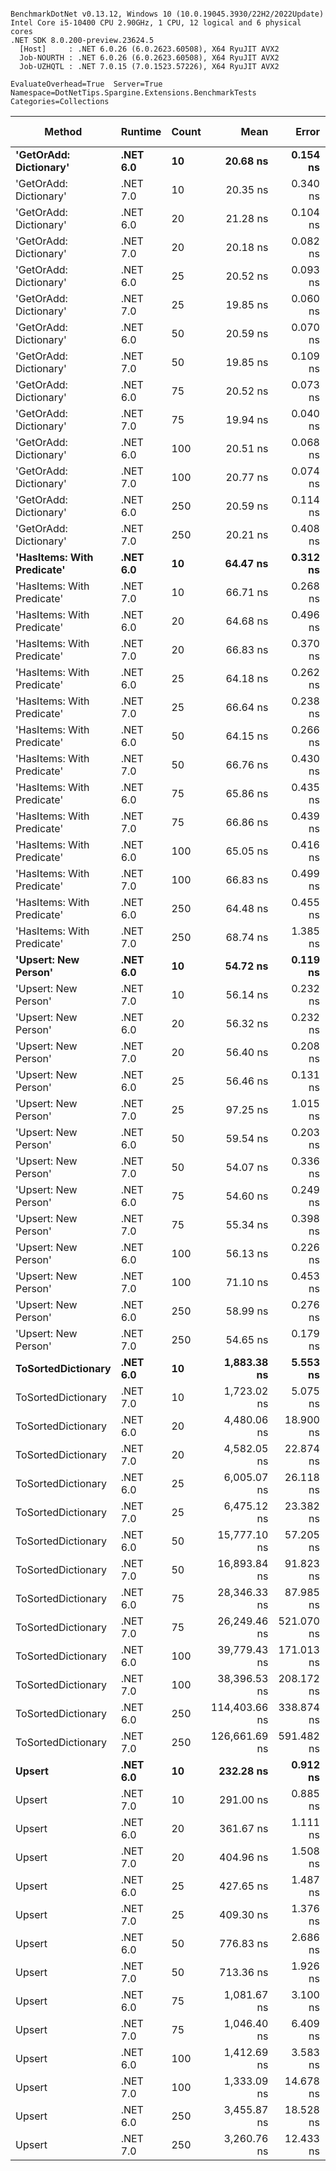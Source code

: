 ```

BenchmarkDotNet v0.13.12, Windows 10 (10.0.19045.3930/22H2/2022Update)
Intel Core i5-10400 CPU 2.90GHz, 1 CPU, 12 logical and 6 physical cores
.NET SDK 8.0.200-preview.23624.5
  [Host]     : .NET 6.0.26 (6.0.2623.60508), X64 RyuJIT AVX2
  Job-NOURTH : .NET 6.0.26 (6.0.2623.60508), X64 RyuJIT AVX2
  Job-UZHQTL : .NET 7.0.15 (7.0.1523.57226), X64 RyuJIT AVX2

EvaluateOverhead=True  Server=True  Namespace=DotNetTips.Spargine.Extensions.BenchmarkTests  
Categories=Collections  

```
| Method                     | Runtime  | Count | Mean          | Error      | StdDev     | StdErr     | Median        | Min           | Q1            | Q3            | Max           | Op/s         | CI99.9% Margin | Iterations | Kurtosis | MValue | Skewness | Rank | LogicalGroup | Baseline | Code Size | Allocated |
|--------------------------- |--------- |------ |--------------:|-----------:|-----------:|-----------:|--------------:|--------------:|--------------:|--------------:|--------------:|-------------:|---------------:|-----------:|---------:|-------:|---------:|-----:|------------- |--------- |----------:|----------:|
| **&#39;GetOrAdd: Dictionary&#39;**     | **.NET 6.0** | **10**    |      **20.68 ns** |   **0.154 ns** |   **0.137 ns** |   **0.037 ns** |      **20.71 ns** |      **20.49 ns** |      **20.58 ns** |      **20.76 ns** |      **20.97 ns** | **48,350,509.0** |      **0.1544 ns** |      **14.00** |    **2.043** |  **2.000** |   **0.2848** |    **1** | *****            | **No**       |     **518 B** |         **-** |
| &#39;GetOrAdd: Dictionary&#39;     | .NET 7.0 | 10    |      20.35 ns |   0.340 ns |   0.301 ns |   0.080 ns |      20.45 ns |      19.79 ns |      20.18 ns |      20.54 ns |      20.75 ns | 49,150,181.7 |      0.3396 ns |      14.00 |    1.885 |  2.000 |  -0.4727 |    1 | *            | No       |   1,648 B |         - |
| &#39;GetOrAdd: Dictionary&#39;     | .NET 6.0 | 20    |      21.28 ns |   0.104 ns |   0.087 ns |   0.024 ns |      21.28 ns |      21.13 ns |      21.22 ns |      21.32 ns |      21.46 ns | 46,993,096.1 |      0.1045 ns |      13.00 |    2.347 |  2.000 |   0.2877 |    2 | *            | No       |     518 B |         - |
| &#39;GetOrAdd: Dictionary&#39;     | .NET 7.0 | 20    |      20.18 ns |   0.082 ns |   0.077 ns |   0.020 ns |      20.17 ns |      20.09 ns |      20.11 ns |      20.23 ns |      20.33 ns | 49,551,981.3 |      0.0819 ns |      15.00 |    2.106 |  2.000 |   0.6216 |    1 | *            | No       |   1,648 B |         - |
| &#39;GetOrAdd: Dictionary&#39;     | .NET 6.0 | 25    |      20.52 ns |   0.093 ns |   0.078 ns |   0.022 ns |      20.50 ns |      20.42 ns |      20.50 ns |      20.51 ns |      20.70 ns | 48,729,295.9 |      0.0928 ns |      13.00 |    3.169 |  2.000 |   1.0581 |    1 | *            | No       |     518 B |         - |
| &#39;GetOrAdd: Dictionary&#39;     | .NET 7.0 | 25    |      19.85 ns |   0.060 ns |   0.053 ns |   0.014 ns |      19.84 ns |      19.75 ns |      19.82 ns |      19.89 ns |      19.96 ns | 50,373,352.5 |      0.0602 ns |      14.00 |    2.302 |  2.000 |   0.1743 |    1 | *            | No       |   1,648 B |         - |
| &#39;GetOrAdd: Dictionary&#39;     | .NET 6.0 | 50    |      20.59 ns |   0.070 ns |   0.065 ns |   0.017 ns |      20.59 ns |      20.49 ns |      20.55 ns |      20.64 ns |      20.70 ns | 48,562,975.2 |      0.0695 ns |      15.00 |    1.750 |  2.000 |   0.1543 |    1 | *            | No       |     518 B |         - |
| &#39;GetOrAdd: Dictionary&#39;     | .NET 7.0 | 50    |      19.85 ns |   0.109 ns |   0.102 ns |   0.026 ns |      19.86 ns |      19.67 ns |      19.78 ns |      19.91 ns |      20.06 ns | 50,370,957.0 |      0.1089 ns |      15.00 |    2.195 |  2.000 |   0.2038 |    1 | *            | No       |   1,648 B |         - |
| &#39;GetOrAdd: Dictionary&#39;     | .NET 6.0 | 75    |      20.52 ns |   0.073 ns |   0.065 ns |   0.017 ns |      20.51 ns |      20.42 ns |      20.49 ns |      20.57 ns |      20.66 ns | 48,721,900.8 |      0.0729 ns |      14.00 |    2.481 |  2.000 |   0.5746 |    1 | *            | No       |     518 B |         - |
| &#39;GetOrAdd: Dictionary&#39;     | .NET 7.0 | 75    |      19.94 ns |   0.040 ns |   0.033 ns |   0.009 ns |      19.93 ns |      19.88 ns |      19.92 ns |      19.96 ns |      20.00 ns | 50,162,595.0 |      0.0395 ns |      13.00 |    2.012 |  2.000 |   0.2219 |    1 | *            | No       |   1,648 B |         - |
| &#39;GetOrAdd: Dictionary&#39;     | .NET 6.0 | 100   |      20.51 ns |   0.068 ns |   0.057 ns |   0.016 ns |      20.50 ns |      20.41 ns |      20.49 ns |      20.55 ns |      20.62 ns | 48,748,321.1 |      0.0684 ns |      13.00 |    2.141 |  2.000 |   0.1451 |    1 | *            | No       |     518 B |         - |
| &#39;GetOrAdd: Dictionary&#39;     | .NET 7.0 | 100   |      20.77 ns |   0.074 ns |   0.069 ns |   0.018 ns |      20.75 ns |      20.69 ns |      20.72 ns |      20.82 ns |      20.91 ns | 48,141,044.2 |      0.0738 ns |      15.00 |    1.915 |  2.000 |   0.5736 |    1 | *            | No       |   1,648 B |         - |
| &#39;GetOrAdd: Dictionary&#39;     | .NET 6.0 | 250   |      20.59 ns |   0.114 ns |   0.107 ns |   0.028 ns |      20.54 ns |      20.49 ns |      20.51 ns |      20.65 ns |      20.85 ns | 48,578,150.7 |      0.1139 ns |      15.00 |    2.877 |  2.000 |   1.0603 |    1 | *            | No       |     518 B |         - |
| &#39;GetOrAdd: Dictionary&#39;     | .NET 7.0 | 250   |      20.21 ns |   0.408 ns |   0.382 ns |   0.099 ns |      20.01 ns |      19.87 ns |      19.91 ns |      20.59 ns |      20.98 ns | 49,478,741.9 |      0.4084 ns |      15.00 |    1.752 |  2.000 |   0.6944 |    1 | *            | No       |   1,648 B |         - |
| **&#39;HasItems: With Predicate&#39;** | **.NET 6.0** | **10**    |      **64.47 ns** |   **0.312 ns** |   **0.291 ns** |   **0.075 ns** |      **64.42 ns** |      **63.99 ns** |      **64.30 ns** |      **64.62 ns** |      **65.06 ns** | **15,511,660.4** |      **0.3116 ns** |      **15.00** |    **2.363** |  **2.000** |   **0.4569** |    **6** | *****            | **No**       |     **747 B** |      **56 B** |
| &#39;HasItems: With Predicate&#39; | .NET 7.0 | 10    |      66.71 ns |   0.268 ns |   0.238 ns |   0.064 ns |      66.73 ns |      66.29 ns |      66.56 ns |      66.88 ns |      67.05 ns | 14,991,024.5 |      0.2682 ns |      14.00 |    1.739 |  2.000 |  -0.3357 |    6 | *            | No       |     736 B |      56 B |
| &#39;HasItems: With Predicate&#39; | .NET 6.0 | 20    |      64.68 ns |   0.496 ns |   0.440 ns |   0.118 ns |      64.62 ns |      64.07 ns |      64.40 ns |      64.90 ns |      65.50 ns | 15,460,966.9 |      0.4961 ns |      14.00 |    2.019 |  2.000 |   0.3562 |    6 | *            | No       |     747 B |      56 B |
| &#39;HasItems: With Predicate&#39; | .NET 7.0 | 20    |      66.83 ns |   0.370 ns |   0.346 ns |   0.089 ns |      66.83 ns |      66.10 ns |      66.68 ns |      67.06 ns |      67.33 ns | 14,962,941.9 |      0.3703 ns |      15.00 |    2.349 |  2.000 |  -0.3119 |    6 | *            | No       |     736 B |      56 B |
| &#39;HasItems: With Predicate&#39; | .NET 6.0 | 25    |      64.18 ns |   0.262 ns |   0.245 ns |   0.063 ns |      64.18 ns |      63.83 ns |      64.00 ns |      64.32 ns |      64.61 ns | 15,580,914.0 |      0.2616 ns |      15.00 |    1.815 |  2.000 |   0.2227 |    6 | *            | No       |     747 B |      56 B |
| &#39;HasItems: With Predicate&#39; | .NET 7.0 | 25    |      66.64 ns |   0.238 ns |   0.199 ns |   0.055 ns |      66.62 ns |      66.29 ns |      66.48 ns |      66.74 ns |      67.01 ns | 15,005,727.1 |      0.2377 ns |      13.00 |    2.110 |  2.000 |   0.0362 |    6 | *            | No       |     736 B |      56 B |
| &#39;HasItems: With Predicate&#39; | .NET 6.0 | 50    |      64.15 ns |   0.266 ns |   0.236 ns |   0.063 ns |      64.14 ns |      63.62 ns |      64.02 ns |      64.24 ns |      64.58 ns | 15,589,551.2 |      0.2664 ns |      14.00 |    3.022 |  2.000 |  -0.1832 |    6 | *            | No       |     747 B |      56 B |
| &#39;HasItems: With Predicate&#39; | .NET 7.0 | 50    |      66.76 ns |   0.430 ns |   0.402 ns |   0.104 ns |      66.71 ns |      66.25 ns |      66.45 ns |      67.01 ns |      67.66 ns | 14,977,949.5 |      0.4300 ns |      15.00 |    2.339 |  2.000 |   0.5380 |    6 | *            | No       |     736 B |      56 B |
| &#39;HasItems: With Predicate&#39; | .NET 6.0 | 75    |      65.86 ns |   0.435 ns |   0.386 ns |   0.103 ns |      65.66 ns |      65.48 ns |      65.62 ns |      66.08 ns |      66.82 ns | 15,182,808.0 |      0.4350 ns |      14.00 |    3.067 |  2.000 |   1.0736 |    6 | *            | No       |     747 B |      56 B |
| &#39;HasItems: With Predicate&#39; | .NET 7.0 | 75    |      66.86 ns |   0.439 ns |   0.389 ns |   0.104 ns |      66.88 ns |      66.27 ns |      66.57 ns |      67.05 ns |      67.61 ns | 14,956,865.5 |      0.4387 ns |      14.00 |    2.113 |  2.000 |   0.2955 |    6 | *            | No       |     736 B |      56 B |
| &#39;HasItems: With Predicate&#39; | .NET 6.0 | 100   |      65.05 ns |   0.416 ns |   0.389 ns |   0.100 ns |      64.94 ns |      64.40 ns |      64.83 ns |      65.46 ns |      65.69 ns | 15,372,915.9 |      0.4159 ns |      15.00 |    1.687 |  2.000 |   0.2010 |    6 | *            | No       |     747 B |      56 B |
| &#39;HasItems: With Predicate&#39; | .NET 7.0 | 100   |      66.83 ns |   0.499 ns |   0.467 ns |   0.121 ns |      66.77 ns |      66.13 ns |      66.45 ns |      67.17 ns |      67.78 ns | 14,962,844.6 |      0.4992 ns |      15.00 |    1.966 |  2.000 |   0.3421 |    6 | *            | No       |     736 B |      56 B |
| &#39;HasItems: With Predicate&#39; | .NET 6.0 | 250   |      64.48 ns |   0.455 ns |   0.426 ns |   0.110 ns |      64.38 ns |      63.95 ns |      64.16 ns |      64.68 ns |      65.32 ns | 15,509,037.5 |      0.4553 ns |      15.00 |    2.016 |  2.000 |   0.6300 |    6 | *            | No       |     747 B |      56 B |
| &#39;HasItems: With Predicate&#39; | .NET 7.0 | 250   |      68.74 ns |   1.385 ns |   2.314 ns |   0.386 ns |      67.68 ns |      66.16 ns |      66.83 ns |      71.05 ns |      73.14 ns | 14,548,264.6 |      1.3851 ns |      36.00 |    1.665 |  2.200 |   0.5091 |    6 | *            | No       |     736 B |      56 B |
| **&#39;Upsert: New Person&#39;**       | **.NET 6.0** | **10**    |      **54.72 ns** |   **0.119 ns** |   **0.093 ns** |   **0.027 ns** |      **54.73 ns** |      **54.51 ns** |      **54.67 ns** |      **54.79 ns** |      **54.86 ns** | **18,274,308.9** |      **0.1190 ns** |      **12.00** |    **2.863** |  **2.000** |  **-0.6253** |    **3** | *****            | **No**       |     **554 B** |         **-** |
| &#39;Upsert: New Person&#39;       | .NET 7.0 | 10    |      56.14 ns |   0.232 ns |   0.217 ns |   0.056 ns |      56.12 ns |      55.85 ns |      55.95 ns |      56.33 ns |      56.52 ns | 17,812,245.6 |      0.2318 ns |      15.00 |    1.455 |  2.000 |   0.1697 |    4 | *            | No       |   1,684 B |         - |
| &#39;Upsert: New Person&#39;       | .NET 6.0 | 20    |      56.32 ns |   0.232 ns |   0.217 ns |   0.056 ns |      56.32 ns |      55.97 ns |      56.14 ns |      56.52 ns |      56.59 ns | 17,756,126.8 |      0.2317 ns |      15.00 |    1.504 |  2.000 |  -0.2265 |    4 | *            | No       |     554 B |         - |
| &#39;Upsert: New Person&#39;       | .NET 7.0 | 20    |      56.40 ns |   0.208 ns |   0.195 ns |   0.050 ns |      56.31 ns |      56.08 ns |      56.29 ns |      56.54 ns |      56.77 ns | 17,729,574.3 |      0.2081 ns |      15.00 |    1.885 |  2.000 |   0.2993 |    4 | *            | No       |   1,684 B |         - |
| &#39;Upsert: New Person&#39;       | .NET 6.0 | 25    |      56.46 ns |   0.131 ns |   0.116 ns |   0.031 ns |      56.44 ns |      56.33 ns |      56.35 ns |      56.54 ns |      56.70 ns | 17,711,717.2 |      0.1308 ns |      14.00 |    2.082 |  2.000 |   0.4508 |    4 | *            | No       |     554 B |         - |
| &#39;Upsert: New Person&#39;       | .NET 7.0 | 25    |      97.25 ns |   1.015 ns |   0.950 ns |   0.245 ns |      97.46 ns |      95.51 ns |      96.88 ns |      97.85 ns |      98.64 ns | 10,282,538.0 |      1.0154 ns |      15.00 |    2.072 |  2.000 |  -0.5716 |    8 | *            | No       |   1,684 B |         - |
| &#39;Upsert: New Person&#39;       | .NET 6.0 | 50    |      59.54 ns |   0.203 ns |   0.180 ns |   0.048 ns |      59.53 ns |      59.20 ns |      59.41 ns |      59.69 ns |      59.81 ns | 16,794,700.6 |      0.2029 ns |      14.00 |    1.707 |  2.000 |  -0.1535 |    5 | *            | No       |     554 B |         - |
| &#39;Upsert: New Person&#39;       | .NET 7.0 | 50    |      54.07 ns |   0.336 ns |   0.314 ns |   0.081 ns |      54.06 ns |      53.73 ns |      53.79 ns |      54.27 ns |      54.75 ns | 18,493,746.8 |      0.3362 ns |      15.00 |    2.190 |  2.000 |   0.6526 |    3 | *            | No       |   1,684 B |         - |
| &#39;Upsert: New Person&#39;       | .NET 6.0 | 75    |      54.60 ns |   0.249 ns |   0.221 ns |   0.059 ns |      54.55 ns |      54.36 ns |      54.42 ns |      54.72 ns |      55.11 ns | 18,315,636.0 |      0.2487 ns |      14.00 |    2.597 |  2.000 |   0.7645 |    3 | *            | No       |     554 B |         - |
| &#39;Upsert: New Person&#39;       | .NET 7.0 | 75    |      55.34 ns |   0.398 ns |   0.373 ns |   0.096 ns |      55.18 ns |      54.92 ns |      55.02 ns |      55.69 ns |      55.96 ns | 18,070,898.0 |      0.3984 ns |      15.00 |    1.512 |  2.000 |   0.4944 |    3 | *            | No       |   1,684 B |         - |
| &#39;Upsert: New Person&#39;       | .NET 6.0 | 100   |      56.13 ns |   0.226 ns |   0.211 ns |   0.055 ns |      56.15 ns |      55.84 ns |      56.01 ns |      56.24 ns |      56.55 ns | 17,814,727.6 |      0.2259 ns |      15.00 |    2.188 |  2.000 |   0.4100 |    4 | *            | No       |     554 B |         - |
| &#39;Upsert: New Person&#39;       | .NET 7.0 | 100   |      71.10 ns |   0.453 ns |   0.423 ns |   0.109 ns |      70.91 ns |      70.64 ns |      70.77 ns |      71.43 ns |      71.98 ns | 14,065,224.0 |      0.4526 ns |      15.00 |    2.011 |  2.000 |   0.6924 |    7 | *            | No       |   1,684 B |         - |
| &#39;Upsert: New Person&#39;       | .NET 6.0 | 250   |      58.99 ns |   0.276 ns |   0.258 ns |   0.067 ns |      58.90 ns |      58.62 ns |      58.83 ns |      59.10 ns |      59.50 ns | 16,952,702.0 |      0.2757 ns |      15.00 |    2.127 |  2.000 |   0.7563 |    5 | *            | No       |     554 B |         - |
| &#39;Upsert: New Person&#39;       | .NET 7.0 | 250   |      54.65 ns |   0.179 ns |   0.167 ns |   0.043 ns |      54.67 ns |      54.32 ns |      54.52 ns |      54.78 ns |      54.88 ns | 18,299,478.6 |      0.1786 ns |      15.00 |    1.915 |  2.000 |  -0.4546 |    3 | *            | No       |   1,684 B |         - |
| **ToSortedDictionary**         | **.NET 6.0** | **10**    |   **1,883.38 ns** |   **5.553 ns** |   **4.637 ns** |   **1.286 ns** |   **1,884.30 ns** |   **1,873.38 ns** |   **1,881.02 ns** |   **1,886.70 ns** |   **1,889.75 ns** |    **530,960.4** |      **5.5525 ns** |      **13.00** |    **2.357** |  **2.000** |  **-0.6739** |   **21** | *****            | **No**       |     **268 B** |     **728 B** |
| ToSortedDictionary         | .NET 7.0 | 10    |   1,723.02 ns |   5.075 ns |   4.747 ns |   1.226 ns |   1,720.67 ns |   1,715.78 ns |   1,719.65 ns |   1,726.19 ns |   1,731.50 ns |    580,376.5 |      5.0747 ns |      15.00 |    1.802 |  2.000 |   0.4680 |   20 | *            | No       |   1,351 B |     728 B |
| ToSortedDictionary         | .NET 6.0 | 20    |   4,480.06 ns |  18.900 ns |  14.756 ns |   4.260 ns |   4,482.51 ns |   4,450.00 ns |   4,474.18 ns |   4,487.05 ns |   4,502.10 ns |    223,211.2 |     18.9003 ns |      12.00 |    2.372 |  2.000 |  -0.5471 |   24 | *            | No       |     268 B |    1288 B |
| ToSortedDictionary         | .NET 7.0 | 20    |   4,582.05 ns |  22.874 ns |  21.396 ns |   5.525 ns |   4,578.91 ns |   4,551.47 ns |   4,566.24 ns |   4,599.40 ns |   4,623.54 ns |    218,243.1 |     22.8741 ns |      15.00 |    1.821 |  2.000 |   0.1657 |   25 | *            | No       |   1,351 B |    1288 B |
| ToSortedDictionary         | .NET 6.0 | 25    |   6,005.07 ns |  26.118 ns |  24.431 ns |   6.308 ns |   6,002.59 ns |   5,963.08 ns |   5,988.70 ns |   6,021.94 ns |   6,048.49 ns |    166,526.0 |     26.1178 ns |      15.00 |    1.877 |  2.000 |   0.0162 |   26 | *            | No       |     268 B |    1568 B |
| ToSortedDictionary         | .NET 7.0 | 25    |   6,475.12 ns |  23.382 ns |  21.871 ns |   5.647 ns |   6,472.59 ns |   6,438.41 ns |   6,460.65 ns |   6,484.64 ns |   6,517.27 ns |    154,437.4 |     23.3816 ns |      15.00 |    2.491 |  2.000 |   0.4811 |   27 | *            | No       |   1,351 B |    1568 B |
| ToSortedDictionary         | .NET 6.0 | 50    |  15,777.10 ns |  57.205 ns |  44.662 ns |  12.893 ns |  15,783.63 ns |  15,696.57 ns |  15,752.37 ns |  15,811.86 ns |  15,837.72 ns |     63,383.0 |     57.2049 ns |      12.00 |    1.774 |  2.000 |  -0.4827 |   28 | *            | No       |     268 B |    2968 B |
| ToSortedDictionary         | .NET 7.0 | 50    |  16,893.84 ns |  91.823 ns |  81.398 ns |  21.755 ns |  16,902.38 ns |  16,750.63 ns |  16,830.04 ns |  16,931.17 ns |  17,027.22 ns |     59,193.2 |     91.8225 ns |      14.00 |    1.825 |  2.000 |   0.0563 |   29 | *            | No       |   1,351 B |    2968 B |
| ToSortedDictionary         | .NET 6.0 | 75    |  28,346.33 ns |  87.985 ns |  77.996 ns |  20.845 ns |  28,318.93 ns |  28,257.99 ns |  28,289.91 ns |  28,407.11 ns |  28,492.87 ns |     35,277.9 |     87.9846 ns |      14.00 |    1.683 |  2.000 |   0.5266 |   31 | *            | No       |     268 B |    4368 B |
| ToSortedDictionary         | .NET 7.0 | 75    |  26,249.46 ns | 521.070 ns | 658.987 ns | 137.408 ns |  25,983.21 ns |  25,565.89 ns |  25,692.14 ns |  26,656.20 ns |  27,826.69 ns |     38,096.0 |    521.0701 ns |      23.00 |    2.420 |  2.000 |   0.7806 |   30 | *            | No       |   1,351 B |    4368 B |
| ToSortedDictionary         | .NET 6.0 | 100   |  39,779.43 ns | 171.013 ns | 142.803 ns |  39.607 ns |  39,751.04 ns |  39,590.42 ns |  39,672.31 ns |  39,877.89 ns |  40,084.36 ns |     25,138.6 |    171.0127 ns |      13.00 |    2.164 |  2.000 |   0.5517 |   33 | *            | No       |     268 B |    5768 B |
| ToSortedDictionary         | .NET 7.0 | 100   |  38,396.53 ns | 208.172 ns | 194.724 ns |  50.277 ns |  38,361.38 ns |  38,133.39 ns |  38,262.20 ns |  38,511.28 ns |  38,769.63 ns |     26,044.0 |    208.1716 ns |      15.00 |    1.932 |  2.000 |   0.6000 |   32 | *            | No       |   1,351 B |    5768 B |
| ToSortedDictionary         | .NET 6.0 | 250   | 114,403.66 ns | 338.874 ns | 300.403 ns |  80.286 ns | 114,321.44 ns | 113,955.40 ns | 114,266.60 ns | 114,577.88 ns | 115,071.81 ns |      8,741.0 |    338.8740 ns |      14.00 |    2.584 |  2.000 |   0.5209 |   34 | *            | No       |     268 B |   14169 B |
| ToSortedDictionary         | .NET 7.0 | 250   | 126,661.69 ns | 591.482 ns | 524.333 ns | 140.134 ns | 126,474.08 ns | 125,955.46 ns | 126,391.66 ns | 127,028.14 ns | 127,730.94 ns |      7,895.0 |    591.4818 ns |      14.00 |    2.180 |  2.000 |   0.7306 |   35 | *            | No       |   1,351 B |   14168 B |
| **Upsert**                     | **.NET 6.0** | **10**    |     **232.28 ns** |   **0.912 ns** |   **0.712 ns** |   **0.205 ns** |     **231.98 ns** |     **231.33 ns** |     **231.81 ns** |     **232.68 ns** |     **233.88 ns** |  **4,305,189.6** |      **0.9117 ns** |      **12.00** |    **2.616** |  **2.000** |   **0.7618** |    **9** | *****            | **No**       |   **1,337 B** |      **56 B** |
| Upsert                     | .NET 7.0 | 10    |     291.00 ns |   0.885 ns |   0.828 ns |   0.214 ns |     290.55 ns |     290.08 ns |     290.35 ns |     291.73 ns |     292.56 ns |  3,436,424.9 |      0.8854 ns |      15.00 |    1.704 |  2.000 |   0.6014 |   10 | *            | No       |   2,463 B |      56 B |
| Upsert                     | .NET 6.0 | 20    |     361.67 ns |   1.111 ns |   0.985 ns |   0.263 ns |     361.42 ns |     360.56 ns |     360.95 ns |     362.20 ns |     364.09 ns |  2,764,962.1 |      1.1115 ns |      14.00 |    3.061 |  2.000 |   0.9833 |   11 | *            | No       |   1,337 B |      56 B |
| Upsert                     | .NET 7.0 | 20    |     404.96 ns |   1.508 ns |   1.411 ns |   0.364 ns |     404.89 ns |     402.64 ns |     404.05 ns |     405.98 ns |     407.09 ns |  2,469,374.3 |      1.5081 ns |      15.00 |    1.740 |  2.000 |  -0.1116 |   12 | *            | No       |   2,463 B |      56 B |
| Upsert                     | .NET 6.0 | 25    |     427.65 ns |   1.487 ns |   1.318 ns |   0.352 ns |     427.08 ns |     426.08 ns |     426.78 ns |     428.49 ns |     430.44 ns |  2,338,370.4 |      1.4870 ns |      14.00 |    2.148 |  2.000 |   0.6724 |   13 | *            | No       |   1,337 B |      56 B |
| Upsert                     | .NET 7.0 | 25    |     409.30 ns |   1.376 ns |   1.220 ns |   0.326 ns |     409.17 ns |     407.62 ns |     408.42 ns |     409.74 ns |     411.47 ns |  2,443,171.2 |      1.3761 ns |      14.00 |    2.002 |  2.000 |   0.4656 |   12 | *            | No       |   2,463 B |      56 B |
| Upsert                     | .NET 6.0 | 50    |     776.83 ns |   2.686 ns |   2.513 ns |   0.649 ns |     776.96 ns |     773.67 ns |     774.36 ns |     779.11 ns |     780.74 ns |  1,287,285.5 |      2.6863 ns |      15.00 |    1.265 |  2.000 |   0.1467 |   15 | *            | No       |   1,337 B |      56 B |
| Upsert                     | .NET 7.0 | 50    |     713.36 ns |   1.926 ns |   1.707 ns |   0.456 ns |     713.44 ns |     710.84 ns |     712.27 ns |     714.59 ns |     715.98 ns |  1,401,821.8 |      1.9259 ns |      14.00 |    1.583 |  2.000 |  -0.0624 |   14 | *            | No       |   2,463 B |      56 B |
| Upsert                     | .NET 6.0 | 75    |   1,081.67 ns |   3.100 ns |   2.589 ns |   0.718 ns |   1,081.91 ns |   1,076.67 ns |   1,081.00 ns |   1,082.61 ns |   1,085.15 ns |    924,496.4 |      3.1002 ns |      13.00 |    2.362 |  2.000 |  -0.6343 |   17 | *            | No       |   1,337 B |      56 B |
| Upsert                     | .NET 7.0 | 75    |   1,046.40 ns |   6.409 ns |   5.682 ns |   1.519 ns |   1,046.29 ns |   1,036.53 ns |   1,043.47 ns |   1,049.35 ns |   1,055.81 ns |    955,657.5 |      6.4094 ns |      14.00 |    2.080 |  2.000 |   0.0002 |   16 | *            | No       |   2,463 B |      56 B |
| Upsert                     | .NET 6.0 | 100   |   1,412.69 ns |   3.583 ns |   3.176 ns |   0.849 ns |   1,412.27 ns |   1,407.80 ns |   1,410.20 ns |   1,414.54 ns |   1,418.88 ns |    707,867.7 |      3.5830 ns |      14.00 |    2.010 |  2.000 |   0.4245 |   19 | *            | No       |   1,337 B |      56 B |
| Upsert                     | .NET 7.0 | 100   |   1,333.09 ns |  14.678 ns |  13.730 ns |   3.545 ns |   1,332.34 ns |   1,316.29 ns |   1,321.55 ns |   1,344.77 ns |   1,356.98 ns |    750,134.4 |     14.6784 ns |      15.00 |    1.470 |  2.000 |   0.2518 |   18 | *            | No       |   2,463 B |      56 B |
| Upsert                     | .NET 6.0 | 250   |   3,455.87 ns |  18.528 ns |  17.331 ns |   4.475 ns |   3,447.32 ns |   3,434.97 ns |   3,442.17 ns |   3,470.79 ns |   3,483.75 ns |    289,362.6 |     18.5281 ns |      15.00 |    1.416 |  2.000 |   0.3902 |   23 | *            | No       |   1,337 B |      56 B |
| Upsert                     | .NET 7.0 | 250   |   3,260.76 ns |  12.433 ns |  11.630 ns |   3.003 ns |   3,262.45 ns |   3,243.44 ns |   3,250.50 ns |   3,271.62 ns |   3,277.20 ns |    306,677.3 |     12.4331 ns |      15.00 |    1.431 |  2.000 |  -0.1126 |   22 | *            | No       |   2,463 B |      56 B |
